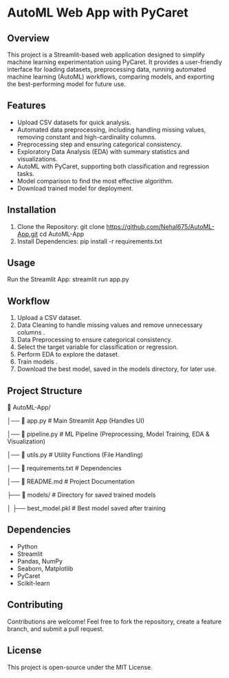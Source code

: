 # AutoML Web App with PyCaret 

## Overview

This project is a Streamlit-based web application designed to simplify machine learning experimentation using PyCaret. It provides a user-friendly interface for loading datasets, preprocessing data, running automated machine learning (AutoML) workflows, comparing models, and exporting the best-performing model for future use.

## Features

- Upload CSV datasets for quick analysis.
- Automated data preprocessing, including handling missing values, removing constant and high-cardinality columns.
- Preprocessing step and ensuring categorical consistency.
- Exploratory Data Analysis (EDA) with summary statistics and visualizations.
- AutoML with PyCaret, supporting both classification and regression tasks.
- Model comparison to find the most effective algorithm.
- Download trained model for deployment.


## Installation

1. Clone the Repository:
   git clone https://github.com/Nehal675/AutoML-App.git
   cd AutoML-App
2. Install Dependencies:
   pip install -r requirements.txt

## Usage

Run the Streamlit App:
   streamlit run app.py

## Workflow

1. Upload a CSV dataset.
2. Data Cleaning to handle missing values and remove unnecessary columns .
3. Data Preprocessing to ensure categorical consistency.
4. Select the target variable for classification or regression.
5. Perform EDA to explore the dataset.
6. Train models .
7. Download the best model, saved in the models directory, for later use.

## Project Structure

📂 AutoML-App/

│── 📜 app.py                 # Main Streamlit App (Handles UI)

│── 📜 pipeline.py            # ML Pipeline (Preprocessing, Model Training, EDA & Visualization)

│── 📜 utils.py               # Utility Functions (File Handling)

│── 📜 requirements.txt       # Dependencies

│── 📜 README.md              # Project Documentation

├── 📂 models/                # Directory for saved trained models

   │       ├── best_model.pkl    # Best model saved after training


## Dependencies

- Python 
- Streamlit
- Pandas, NumPy
- Seaborn, Matplotlib
- PyCaret
- Scikit-learn

## Contributing

Contributions are welcome! Feel free to fork the repository, create a feature branch, and submit a pull request.

## License

This project is open-source under the MIT License.
